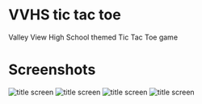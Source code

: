 # VVHS tic tac toe
Valley View High School themed Tic Tac Toe game

# Screenshots

![title screen](https://raw.githubusercontent.com/mgurga/tictactoe/master/docs/screenshot01.png)
![title screen](https://raw.githubusercontent.com/mgurga/tictactoe/master/docs/screenshot02.png)
![title screen](https://raw.githubusercontent.com/mgurga/tictactoe/master/docs/screenshot03.png)
![title screen](https://raw.githubusercontent.com/mgurga/tictactoe/master/docs/screenshot04.png)
